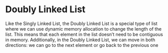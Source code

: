 # Doubly Linked List

Like the Singly Linked List, the Doubly Linked List is a special type of list where we can use dynamic memory allocation to change the length of the list. This means that each element in the list doesn’t need to be contiguous in memory. Additionally, in the Doubly Linked List, we can move in both directions: we can go to the next element or go back to the previous one
